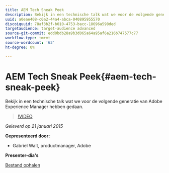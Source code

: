 ```yaml
---
title: AEM Tech Sneak Peek
description: Bekijk in een technische talk wat we voor de volgende generatie van Adobe Experience Manager hebben gedaan.
uuid: a0eae408-c0a2-44a4-abca-040895955570
discoiquuid: 78af3b2f-b010-4753-bacc-18696a598ded
targetaudience: target-audience advanced
source-git-commit: edd0bdb28a9b3d065a64a95af6a216b747577c77
workflow-type: tm+mt
source-wordcount: '63'
ht-degree: 0%

---
```


# AEM Tech Sneak Peek{#aem-tech-sneak-peek}

Bekijk in een technische talk wat we voor de volgende generatie van Adobe Experience Manager hebben gedaan.

>[!VIDEO](https://video.tv.adobe.com/v/19384/?quality=9)

*Geleverd op 21 januari 2015*

**Gepresenteerd door:**

* Gabriel Walt, productmanager, Adobe

**Presenter-dia&#39;s**

[Bestand ophalen](assets/aem-technical-sneak-peek.pdf)
<!--
[Get back to the Overview](https://helpx.adobe.com/experience-manager/kt/eseminars/gems/aem-index.html)
-->
